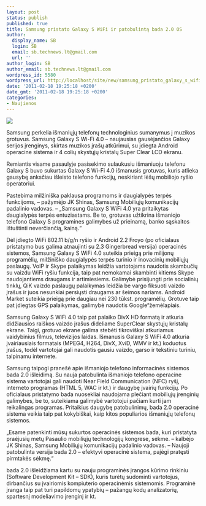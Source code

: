 ```yaml
---
layout: post
status: publish
published: true
title: Samsung pristato Galaxy S WiFi ir patobulintą bada 2.0 OS
author:
  display_name: SB
  login: SB
  email: sb.technews.lt@gmail.com
  url: ''
author_login: SB
author_email: sb.technews.lt@gmail.com
wordpress_id: 5580
wordpress_url: http://localhost/site/new/samsung_pristato_galaxy_s_wifi_ir_patobulinta_bada_20_os/
date: '2011-02-18 19:25:18 +0200'
date_gmt: '2011-02-18 19:25:18 +0200'
categories:
- Naujienos
---
```

<div class="imgright"><img src="http://technews.lt/upload/GALAXY S WiFi 4.0 Product Image (1).jpg"  /></div>
<p>Samsung perkelia išmaniųjų telefonų technologinius sumanymus į muzikos grotuvus. Samsung Galaxy S Wi-Fi 4.0 – naujausias gausėjančios Galaxy serijos įrenginys, skirtas muzikos įrašų atkūrimui, su įdiegta Android operacine sistema ir 4 colių skystųjų kristalų Super Clear LCD ekranu. </p>
<p>Remiantis visame pasaulyje pasisekimo sulaukusiu išmaniuoju telefonu Galaxy S buvo sukurtas Galaxy S Wi-Fi 4.0 išmanusis grotuvas, kuris atlieka gausybę anksčiau išleisto telefono funkcijų, neskiriant lėšų mobiliojo ryšio operatoriui. </p>
<p>Pastebima milžiniška paklausa programoms ir daugialypės terpės funkcijoms, – pažymėjo JK Shinas, Samsung Mobiliųjų komunikacijų padalinio vadovas. – „Samsung Galaxy S WiFi 4.0 yra pritaikytas daugialypės terpės entuziastams. Be to, grotuvas užtikrina išmaniojo telefono Galaxy S programines galimybes už prieinamą, banko sąskaitos ištuštinti neverčiančią, kainą.“</p>
<p>Dėl įdiegto WiFi 802.11 b/g/n ryšio ir Android 2.2 Froyo (po oficialaus pristatymo bus galima atnaujinti su 2.3 Gingerbread versija) operacinės sistemos, Samsung Galaxy S WiFi 4.0 suteikia prieigą prie milijonų programėlių, milžiniško daugialypės terpės turinio ir inovacinių mobiliųjų paslaugų. VoIP ir Skype palaikymas leidžia vartotojams naudotis skambučių su vaizdu WiFi ryšiu funkcija, taip pat nemokamai skambinti kitiems Skype naudojantiems draugams ir artimiesiems. Galimybė prisijungti prie socialinių tinklų, QiK vaizdo paslaugų palaikymas leidžia be vargo fiksuoti vaizdo įrašus ir juos nesunkiai persiųsti draugams ar šeimos nariams. Android Market suteikia prieigą prie daugiau nei 230 tūkst. programėlių. Grotuve taip pat įdiegtas GPS palaikymas, galimybė naudotis Google“žemėlapiais. </p>
<p>Samsung Galaxy S WiFi 4.0 taip pat palaiko DivX HD formatą ir atkuria didžiausios raiškos vaizdo įrašus dideliame SuperClear skystųjų kristalų ekrane. Taigi, grotuvo ekrane galima stebėti tikroviškai atkuriamus vaidybinius filmus, televizijos laidas. Išmanusis Galaxy S WiFi 4.0 atkuria įvairiausiais formatais (MPEG4, H264, DivX, XviD, WMV ir kt.) koduotus įrašus, todėl vartotojai gali naudotis gausiu vaizdo, garso ir tekstiniu turiniu, talpinamu internete.</p>
<p>Samsung taipogi pranešė apie išmaniojo telefono informacinės sistemos bada 2.0 išleidimą. Su nauja patobulinta išmaniojo telefono operacine sistema vartotojai gali naudoti Near Field Communication (NFC) ryšį, interneto programas (HTML 5, WAC ir kt.) ir daugybę įvairių funkcijų. Po oficialaus pristatymo bada nuosekliai naudojama plečiant mobiliųjų įrenginių galimybes, be to, suteikiama galimybė vartotojui pačiam kurti jam reikalingas programas. Pritaikius daugybę patobulinimų, bada 2.0 operacinė sistema veikia taip pat kokybiškai, kaip kitos populiarios išmaniųjų telefonų sistemos. </p>
<p> „Esame patenkinti mūsų sukurtos operacinės sistemos bada, kuri pristatyta praėjusių metų Pasaulio mobiliųjų technologijų kongrese, sėkme. – kalbėjo  JK Shinas, Samsung Mobiliųjų komunikacijų padalinio vadovas. – Naujoji patobulinta versija bada 2.0 – efektyvi operacinė sistema, pajėgi pratęsti pirmtakės sėkmę.“ </p>
<p>bada 2.0 išleidžiama kartu su nauju programinės įrangos kūrimo rinkiniu (Software Development Kit – SDK), kuris turėtų sudominti vartotojus, dirbančius su įvairiomis kompiuterio operacinėmis sistemomis. Programinė įranga taip pat turi papildomų ypatybių – pažangų kodų analizatorių, spartesnį modeliavimo įrenginį ir kt.  </p>
